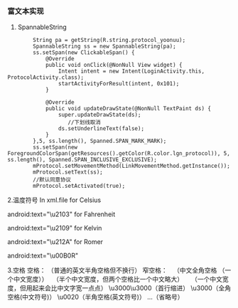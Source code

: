 ### 富文本实现

1. SpannableString 

~~~
        String pa = getString(R.string.protocol_yoonuu);
        SpannableString ss = new SpannableString(pa);
        ss.setSpan(new ClickableSpan() {
            @Override
            public void onClick(@NonNull View widget) {
                Intent intent = new Intent(LoginActivity.this, ProtocolActivity.class);
                startActivityForResult(intent, 0x101);
            }

            @Override
            public void updateDrawState(@NonNull TextPaint ds) {
                super.updateDrawState(ds);
                   //下划线取消
                ds.setUnderlineText(false);
            }
        },5, ss.length(), Spanned.SPAN_MARK_MARK);
        ss.setSpan(new ForegroundColorSpan(getResources().getColor(R.color.lgn_protocol)), 5, ss.length(), Spanned.SPAN_INCLUSIVE_EXCLUSIVE);
        mProtocol.setMovementMethod(LinkMovementMethod.getInstance());
        mProtocol.setText(ss);
        //默认同意协议
        mProtocol.setActivated(true);
~~~

2.温度符号
In xml.file for Celsius

android:text="\u2103"
for Fahrenheit

android:text="\u2109"
for Kelvin

android:text="\u212A"
for Romer

android:text="\u00B0R"

3.空格
空格：&#160;（普通的英文半角空格但不换行）
窄空格：&#8201;
&#12288;（中文全角空格 （一个中文宽度））
&#8194;（半个中文宽度，但两个空格比一个中文略大）
&#8195;（一个中文宽度，但用起来会比中文字宽一点点）
\u3000\u3000（首行缩进）
\u3000（全角空格(中文符号)）
\u0020（半角空格(英文符号)）
&#8230;（省略号）
